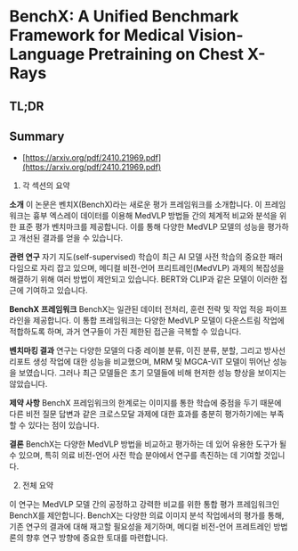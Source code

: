 # BenchX: A Unified Benchmark Framework for Medical Vision-Language Pretraining on Chest X-Rays
## TL;DR
## Summary
- [https://arxiv.org/pdf/2410.21969.pdf](https://arxiv.org/pdf/2410.21969.pdf)

1. 각 섹션의 요약

**소개**
이 논문은 벤치X(BenchX)라는 새로운 평가 프레임워크를 소개합니다. 이 프레임워크는 흉부 엑스레이 데이터를 이용해 MedVLP 방법들 간의 체계적 비교와 분석을 위한 표준 평가 벤치마크를 제공합니다. 이를 통해 다양한 MedVLP 모델의 성능을 평가하고 개선된 결과를 얻을 수 있습니다.

**관련 연구**
자기 지도(self-supervised) 학습이 최근 AI 모델 사전 학습의 중요한 패러다임으로 자리 잡고 있으며, 메디컬 비전-언어 프리트레인(MedVLP) 과제의 복잡성을 해결하기 위해 여러 방법이 제안되고 있습니다. BERT와 CLIP과 같은 모델이 이러한 접근에 기여하고 있습니다.

**BenchX 프레임워크**
BenchX는 일관된 데이터 전처리, 훈련 전략 및 작업 적응 파이프라인을 제공합니다. 이 통합 프레임워크는 다양한 MedVLP 모델이 다운스트림 작업에 적합하도록 하며, 과거 연구들이 가진 제한된 접근을 극복할 수 있습니다.

**벤치마킹 결과**
연구는 다양한 모델의 다중 레이블 분류, 이진 분류, 분할, 그리고 방사선 리포트 생성 작업에 대한 성능을 비교했으며, MRM 및 MGCA-ViT 모델이 뛰어난 성능을 보였습니다. 그러나 최근 모델들은 초기 모델들에 비해 현저한 성능 향상을 보이지는 않았습니다.

**제약 사항**
BenchX 프레임워크의 한계로는 이미지를 통한 학습에 중점을 두기 때문에 다른 비전 질문 답변과 같은 크로스모달 과제에 대한 효과를 충분히 평가하기에는 부족할 수 있다는 점이 있습니다.

**결론**
BenchX는 다양한 MedVLP 방법을 비교하고 평가하는 데 있어 유용한 도구가 될 수 있으며, 특히 의료 비전-언어 사전 학습 분야에서 연구를 촉진하는 데 기여할 것입니다.

2. 전체 요약

이 연구는 MedVLP 모델 간의 공정하고 강력한 비교를 위한 통합 평가 프레임워크인 BenchX를 제안합니다. BenchX는 다양한 의료 이미지 분석 작업에서의 평가를 통해, 기존 연구의 결과에 대해 재고할 필요성을 제기하며, 메디컬 비전-언어 프레트레인 방법론의 향후 연구 방향에 중요한 토대를 마련합니다.